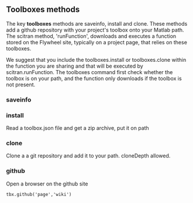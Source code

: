 

## Toolboxes methods
The key **toolboxes** methods are saveinfo, install and clone.  These methods add a github repository with your project's toolbox onto your Matlab path.  The scitran method, 'runFunction', downloads and executes a function stored on the Flywheel site, typically on a project page, that relies on these toolboxes.

We suggest that you include the toolboxes.install or toolboxes.clone within the function you are sharing and that will be executed by scitran.runFunction. The toolboxes command first check whether the toolbox is on your path, and the function only downloads if the toolbox is not present.

### saveinfo

### install
Read a toolbox.json file and get a zip archive, put it on path

### clone
Clone a a git repository and add it to your path.  cloneDepth allowed.

### github
Open a browser on the github site

    tbx.github('page','wiki')


